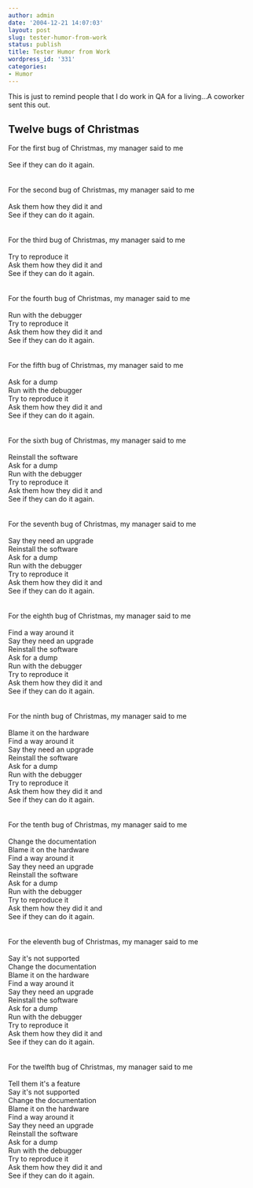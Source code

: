 ```yaml
---
author: admin
date: '2004-12-21 14:07:03'
layout: post
slug: tester-humor-from-work
status: publish
title: Tester Humor from Work
wordpress_id: '331'
categories:
- Humor
---
```


This is just to remind people that I do work in QA for a living...A
coworker sent this out.

## Twelve bugs of Christmas

For the first bug of Christmas, my manager said to me \
\
See if they can do it again. \
\
\
For the second bug of Christmas, my manager said to me \
\
Ask them how they did it and \
See if they can do it again. \
\
\
For the third bug of Christmas, my manager said to me \
\
Try to reproduce it \
Ask them how they did it and \
See if they can do it again. \
\
\
For the fourth bug of Christmas, my manager said to me \
\
Run with the debugger \
Try to reproduce it \
Ask them how they did it and \
See if they can do it again. \
\
\
For the fifth bug of Christmas, my manager said to me \
\
Ask for a dump \
Run with the debugger \
Try to reproduce it \
Ask them how they did it and \
See if they can do it again. \
\
\
For the sixth bug of Christmas, my manager said to me \
\
Reinstall the software \
Ask for a dump \
Run with the debugger \
Try to reproduce it \
Ask them how they did it and \
See if they can do it again. \
\
\
For the seventh bug of Christmas, my manager said to me \
\
Say they need an upgrade \
Reinstall the software \
Ask for a dump \
Run with the debugger \
Try to reproduce it \
Ask them how they did it and \
See if they can do it again. \
\
\
For the eighth bug of Christmas, my manager said to me \
\
Find a way around it \
Say they need an upgrade \
Reinstall the software \
Ask for a dump \
Run with the debugger \
Try to reproduce it \
Ask them how they did it and \
See if they can do it again. \
\
\
For the ninth bug of Christmas, my manager said to me \
\
Blame it on the hardware \
Find a way around it \
Say they need an upgrade \
Reinstall the software \
Ask for a dump \
Run with the debugger \
Try to reproduce it \
Ask them how they did it and \
See if they can do it again. \
\
\
For the tenth bug of Christmas, my manager said to me \
\
Change the documentation \
Blame it on the hardware \
Find a way around it \
Say they need an upgrade \
Reinstall the software \
Ask for a dump \
Run with the debugger \
Try to reproduce it \
Ask them how they did it and \
See if they can do it again. \
\
\
For the eleventh bug of Christmas, my manager said to me \
\
Say it's not supported \
Change the documentation \
Blame it on the hardware \
Find a way around it \
Say they need an upgrade \
Reinstall the software \
Ask for a dump \
Run with the debugger \
Try to reproduce it \
Ask them how they did it and \
See if they can do it again. \
\
\
For the twelfth bug of Christmas, my manager said to me \
\
Tell them it's a feature \
Say it's not supported \
Change the documentation \
Blame it on the hardware \
Find a way around it \
Say they need an upgrade \
Reinstall the software \
Ask for a dump \
Run with the debugger \
Try to reproduce it \
Ask them how they did it and \
See if they can do it again.
